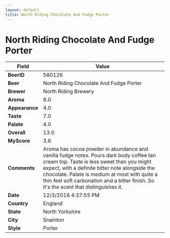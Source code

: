 ```yaml
---
layout: default
title: North Riding Chocolate And Fudge Porter
---
```


# North Riding Chocolate And Fudge Porter

| Field         | Value     |
|---------------|-----------|
| **BeerID** | 580126 |
| **Beer** | North Riding Chocolate And Fudge Porter |
| **Brewer** | North Riding Brewery |
| **Aroma** | 8.0 |
| **Appearance** | 4.0 |
| **Taste** | 7.0 |
| **Palate** | 4.0 |
| **Overall** | 13.0 |
| **MyScore** | 3.6 |
| **Comments** | Aroma has cocoa powder in abundance and vanilla fudge notes. Pours dark body coffee tan cream top. Taste is less sweet than you might expect, with a definite bitter note alongside the chocolate. Palate is medium at most with quite a thin feel soft carbonation and a bitter finish. So it's the scent that distinguishes it. |
| **Date** | 12/3/2018 4:37:55 PM |
| **Country** | England |
| **State** | North Yorkshire |
| **City** | Snainton |
| **Style** | Porter |
